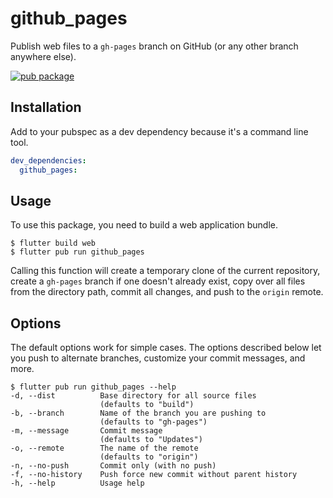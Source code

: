 # github_pages

Publish web files to a `gh-pages` branch on GitHub (or any other branch anywhere else).

[![pub package](https://img.shields.io/pub/v/github_pages.svg)](https://pub.dartlang.org/packages/github_pages)

## Installation

Add to your pubspec as a dev dependency because it's a command line tool.

```yaml
dev_dependencies:
  github_pages:
```

## Usage

To use this package, you need to build a web application bundle.

```
$ flutter build web
$ flutter pub run github_pages
```

Calling this function will create a temporary clone of the current repository, create a `gh-pages` branch if one doesn't already exist, copy over all files from the directory path, commit all changes, and push to the `origin` remote.

## Options

The default options work for simple cases. The options described below let you push to alternate branches, customize your commit messages, and more.

```console
$ flutter pub run github_pages --help
-d, --dist          Base directory for all source files
                    (defaults to "build")
-b, --branch        Name of the branch you are pushing to
                    (defaults to "gh-pages")
-m, --message       Commit message
                    (defaults to "Updates")
-o, --remote        The name of the remote
                    (defaults to "origin")
-n, --no-push       Commit only (with no push)
-f, --no-history    Push force new commit without parent history
-h, --help          Usage help
```
